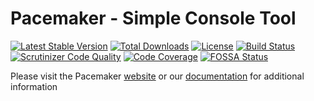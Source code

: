 # Pacemaker - Simple Console Tool

[![Latest Stable Version](https://img.shields.io/packagist/v/techdivision/import-cli-simple.svg?style=flat-square)](https://packagist.org/packages/techdivision/import-cli-simple) 
 [![Total Downloads](https://img.shields.io/packagist/dt/techdivision/import-cli-simple.svg?style=flat-square)](https://packagist.org/packages/techdivision/import-cli-simple)
 [![License](https://img.shields.io/packagist/l/techdivision/import-cli-simple.svg?style=flat-square)](https://packagist.org/packages/techdivision/import-cli-simple)
 [![Build Status](https://img.shields.io/travis/techdivision/import-cli-simple/master.svg?style=flat-square)](http://travis-ci.org/techdivision/import-cli-simple)
 [![Scrutinizer Code Quality](https://img.shields.io/scrutinizer/g/techdivision/import-cli-simple/master.svg?style=flat-square)](https://scrutinizer-ci.com/g/techdivision/import-cli-simple/?branch=master) 
 [![Code Coverage](https://img.shields.io/scrutinizer/coverage/g/techdivision/import-cli-simple/master.svg?style=flat-square)](https://scrutinizer-ci.com/g/techdivision/import-cli-simple/?branch=master)
 [![FOSSA Status](https://app.fossa.com/api/projects/git%2Bgithub.com%2Ftechdivision%2Fimport-cli-simple.svg?type=shield)](https://app.fossa.com/projects/git%2Bgithub.com%2Ftechdivision%2Fimport-cli-simple?ref=badge_shield)

Please visit the Pacemaker [website](https://pacemaker.techdivision.com) or our [documentation](https://docs.met.tdintern.de/pacemaker/1.3/) for additional information
